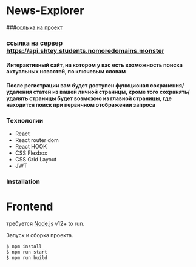 # News-Explorer
###[сслыка на проект](https://shtey.students.nomoredomains.monster)

### ссылка на сервер https://api.shtey.students.nomoredomains.monster

#### Интерактивный сайт, на котором у вас есть возможность поиска актуальных новостей, по ключевым словам

#### После регистрации вам будет доступен функционал сохранения/удаления статей из вашей личной страницы, кроме того сохранять/удалять страницы будет возможно из главной страницы, где находится поиск при первичном отображении запроса

### Teхнологии

* React
* React router dom
* React HOOK
* CSS Flexbox
* CSS Grid Layout
* JWT

### Installation

# Frontend
требуется [Node.js](https://nodejs.org/) v12+ to run.

Запуск и сборка проекта.

```sh
$ npm install
$ npm run start
$ npm run build
```
